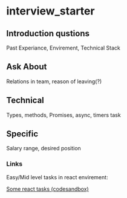 # interview_starter

## Introduction qustions

Past Experiance, Envirement, Technical Stack

## Ask About

Relations in team, reason of leaving(?)

## Technical

Types, methods, Promises, async, timers task

## Specific

Salary range, desired position

### Links

Easy/Mid level tasks in react envirement: 

[Some react tasks (codesandbox)](https://codesandbox.io/p/sandbox/react-3-tasks-se1-interview-tcbu49?file=%2Fsrc%2FApp.js%3A11%2C15)
